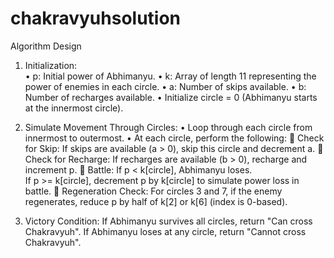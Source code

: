 # chakravyuhsolution
Algorithm Design
1.	Initialization:     
•	p: Initial power of Abhimanyu.
•	k: Array of length 11 representing the power of enemies in each circle.
•	a: Number of skips available.
•	b: Number of recharges available.
•	Initialize circle = 0 (Abhimanyu starts at the innermost circle).

2.	Simulate Movement Through Circles:
•	Loop through each circle from innermost to outermost.
•	At each circle, perform the following:
	Check for Skip: If skips are available (a > 0), skip this circle and decrement a.
	Check for Recharge: If recharges are available (b > 0), recharge and increment p.
	Battle: 
                 If p < k[circle], Abhimanyu loses.     
                 If p >= k[circle], decrement p by k[circle] to simulate power loss in battle.
	Regeneration Check: For circles 3 and 7, if the enemy regenerates, reduce p by half of k[2] or k[6] (index is 0-based).
3.	Victory Condition: If Abhimanyu survives all circles, return "Can cross Chakravyuh". If Abhimanyu loses at any circle, return "Cannot cross Chakravyuh".
